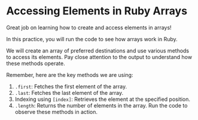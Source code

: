 # Accessing Elements in Ruby Arrays

Great job on learning how to create and access elements in arrays!

In this practice, you will run the code to see how arrays work in Ruby.

We will create an array of preferred destinations and use various methods to access its elements. Pay close attention to the output to understand how these methods operate.

Remember, here are the key methods we are using:

1. `.first`: Fetches the first element of the array.
2. `.last`: Fetches the last element of the array.
3. Indexing using `[index]`: Retrieves the element at the specified position.
4. `.length`: Returns the number of elements in the array.
Run the code to observe these methods in action.